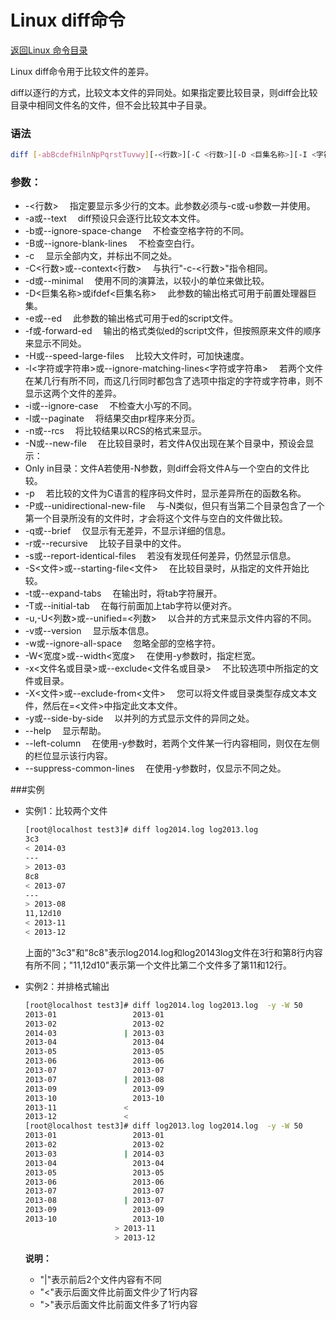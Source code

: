 # Linux diff命令
[返回Linux 命令目录](11.Linux命令大全.md)

Linux diff命令用于比较文件的差异。

diff以逐行的方式，比较文本文件的异同处。如果指定要比较目录，则diff会比较目录中相同文件名的文件，但不会比较其中子目录。

### 语法
```bash
diff [-abBcdefHilnNpPqrstTuvwy][-<行数>][-C <行数>][-D <巨集名称>][-I <字符或字符串>][-S <文件>][-W <宽度>][-x <文件或目录>][-X <文件>][--help][--left-column][--suppress-common-line][文件或目录1][文件或目录2]
```
### 参数：

* -<行数> 　指定要显示多少行的文本。此参数必须与-c或-u参数一并使用。
* -a或--text 　diff预设只会逐行比较文本文件。
* -b或--ignore-space-change 　不检查空格字符的不同。
* -B或--ignore-blank-lines 　不检查空白行。
* -c 　显示全部内文，并标出不同之处。
* -C<行数>或--context<行数> 　与执行"-c-<行数>"指令相同。
* -d或--minimal 　使用不同的演算法，以较小的单位来做比较。
* -D<巨集名称>或ifdef<巨集名称> 　此参数的输出格式可用于前置处理器巨集。
* -e或--ed 　此参数的输出格式可用于ed的script文件。
* -f或-forward-ed 　输出的格式类似ed的script文件，但按照原来文件的顺序来显示不同处。
* -H或--speed-large-files 　比较大文件时，可加快速度。
* -l<字符或字符串>或--ignore-matching-lines<字符或字符串> 　若两个文件在某几行有所不同，而这几行同时都包含了选项中指定的字符或字符串，则不显示这两个文件的差异。
* -i或--ignore-case 　不检查大小写的不同。
* -l或--paginate 　将结果交由pr程序来分页。
* -n或--rcs 　将比较结果以RCS的格式来显示。
* -N或--new-file 　在比较目录时，若文件A仅出现在某个目录中，预设会显示：
* Only in目录：文件A若使用-N参数，则diff会将文件A与一个空白的文件比较。
* -p 　若比较的文件为C语言的程序码文件时，显示差异所在的函数名称。
* -P或--unidirectional-new-file 　与-N类似，但只有当第二个目录包含了一个第一个目录所没有的文件时，才会将这个文件与空白的文件做比较。
* -q或--brief 　仅显示有无差异，不显示详细的信息。
* -r或--recursive 　比较子目录中的文件。
* -s或--report-identical-files 　若没有发现任何差异，仍然显示信息。
* -S<文件>或--starting-file<文件> 　在比较目录时，从指定的文件开始比较。
* -t或--expand-tabs 　在输出时，将tab字符展开。
* -T或--initial-tab 　在每行前面加上tab字符以便对齐。
* -u,-U<列数>或--unified=<列数> 　以合并的方式来显示文件内容的不同。
* -v或--version 　显示版本信息。
* -w或--ignore-all-space 　忽略全部的空格字符。
* -W<宽度>或--width<宽度> 　在使用-y参数时，指定栏宽。
* -x<文件名或目录>或--exclude<文件名或目录> 　不比较选项中所指定的文件或目录。
* -X<文件>或--exclude-from<文件> 　您可以将文件或目录类型存成文本文件，然后在=<文件>中指定此文本文件。
* -y或--side-by-side 　以并列的方式显示文件的异同之处。
* --help 　显示帮助。
* --left-column 　在使用-y参数时，若两个文件某一行内容相同，则仅在左侧的栏位显示该行内容。
* --suppress-common-lines 　在使用-y参数时，仅显示不同之处。

###实例

* 实例1：比较两个文件
    ```bash
    [root@localhost test3]# diff log2014.log log2013.log 
    3c3
    < 2014-03
    ---
    > 2013-03
    8c8
    < 2013-07
    ---
    > 2013-08
    11,12d10
    < 2013-11
    < 2013-12
    ```
    上面的"3c3"和"8c8"表示log2014.log和log20143log文件在3行和第8行内容有所不同；"11,12d10"表示第一个文件比第二个文件多了第11和12行。

* 实例2：并排格式输出
    ```bash
    [root@localhost test3]# diff log2014.log log2013.log  -y -W 50
    2013-01                 2013-01
    2013-02                 2013-02
    2014-03               | 2013-03
    2013-04                 2013-04
    2013-05                 2013-05
    2013-06                 2013-06
    2013-07                 2013-07
    2013-07               | 2013-08
    2013-09                 2013-09
    2013-10                 2013-10
    2013-11               <
    2013-12               <
    [root@localhost test3]# diff log2013.log log2014.log  -y -W 50
    2013-01                 2013-01
    2013-02                 2013-02
    2013-03               | 2014-03
    2013-04                 2013-04
    2013-05                 2013-05
    2013-06                 2013-06
    2013-07                 2013-07
    2013-08               | 2013-07
    2013-09                 2013-09
    2013-10                 2013-10
                        > 2013-11
                        > 2013-12
    ```
    **说明：**
    * "|"表示前后2个文件内容有不同
    * "<"表示后面文件比前面文件少了1行内容
    * ">"表示后面文件比前面文件多了1行内容